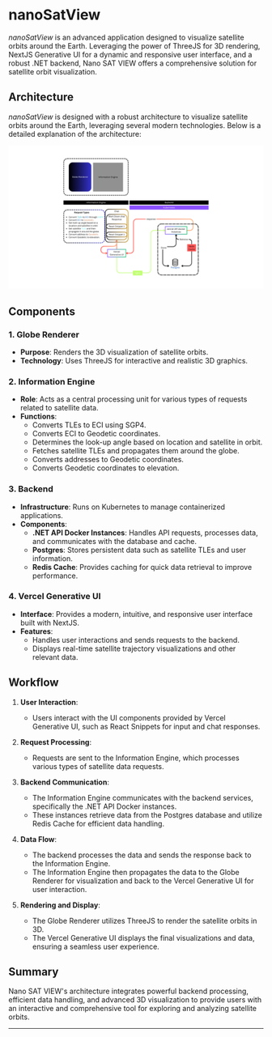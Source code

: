 # nanoSatView
*nanoSatView* is an advanced application designed to visualize satellite orbits around the Earth. Leveraging the power of ThreeJS for 3D rendering, NextJS Generative UI for a dynamic and responsive user interface, and a robust .NET backend, Nano SAT VIEW offers a comprehensive solution for satellite orbit visualization.

## Architecture

*nanoSatView* is designed with a robust architecture to visualize satellite orbits around the Earth, leveraging several modern technologies. Below is a detailed explanation of the architecture:

![Architecture](./assets/Architecture.png)

## Components

### 1. Globe Renderer
- **Purpose**: Renders the 3D visualization of satellite orbits.
- **Technology**: Uses ThreeJS for interactive and realistic 3D graphics.

### 2. Information Engine
- **Role**: Acts as a central processing unit for various types of requests related to satellite data.
- **Functions**:
  - Converts TLEs to ECI using SGP4.
  - Converts ECI to Geodetic coordinates.
  - Determines the look-up angle based on location and satellite in orbit.
  - Fetches satellite TLEs and propagates them around the globe.
  - Converts addresses to Geodetic coordinates.
  - Converts Geodetic coordinates to elevation.

### 3. Backend
- **Infrastructure**: Runs on Kubernetes to manage containerized applications.
- **Components**:
  - **.NET API Docker Instances**: Handles API requests, processes data, and communicates with the database and cache.
  - **Postgres**: Stores persistent data such as satellite TLEs and user information.
  - **Redis Cache**: Provides caching for quick data retrieval to improve performance.

### 4. Vercel Generative UI
- **Interface**: Provides a modern, intuitive, and responsive user interface built with NextJS.
- **Features**: 
  - Handles user interactions and sends requests to the backend.
  - Displays real-time satellite trajectory visualizations and other relevant data.

## Workflow

1. **User Interaction**:
   - Users interact with the UI components provided by Vercel Generative UI, such as React Snippets for input and chat responses.

2. **Request Processing**:
   - Requests are sent to the Information Engine, which processes various types of satellite data requests.

3. **Backend Communication**:
   - The Information Engine communicates with the backend services, specifically the .NET API Docker instances.
   - These instances retrieve data from the Postgres database and utilize Redis Cache for efficient data handling.

4. **Data Flow**:
   - The backend processes the data and sends the response back to the Information Engine.
   - The Information Engine then propagates the data to the Globe Renderer for visualization and back to the Vercel Generative UI for user interaction.

5. **Rendering and Display**:
   - The Globe Renderer utilizes ThreeJS to render the satellite orbits in 3D.
   - The Vercel Generative UI displays the final visualizations and data, ensuring a seamless user experience.

## Summary

Nano SAT VIEW's architecture integrates powerful backend processing, efficient data handling, and advanced 3D visualization to provide users with an interactive and comprehensive tool for exploring and analyzing satellite orbits.

---



